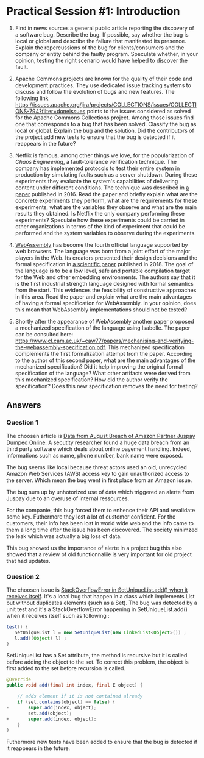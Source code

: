 # Practical Session #1: Introduction

1. Find in news sources a general public article reporting the discovery of a software bug. Describe the bug. If possible, say whether the bug is local or global and describe the failure that manifested its presence. Explain the repercussions of the bug for clients/consumers and the company or entity behind the faulty program. Speculate whether, in your opinion, testing the right scenario would have helped to discover the fault.

2. Apache Commons projects are known for the quality of their code and development practices. They use dedicated issue tracking systems to discuss and follow the evolution of bugs and new features. The following link https://issues.apache.org/jira/projects/COLLECTIONS/issues/COLLECTIONS-794?filter=doneissues points to the issues considered as solved for the Apache Commons Collections project. Among those issues find one that corresponds to a bug that has been solved. Classify the bug as local or global. Explain the bug and the solution. Did the contributors of the project add new tests to ensure that the bug is detected if it reappears in the future?

3. Netflix is famous, among other things we love, for the popularization of *Chaos Engineering*, a fault-tolerance verification technique. The company has implemented protocols to test their entire system in production by simulating faults such as a server shutdown. During these experiments they evaluate the system's capabilities of delivering content under different conditions. The technique was described in [a paper](https://arxiv.org/ftp/arxiv/papers/1702/1702.05843.pdf) published in 2016. Read the paper and briefly explain what are the concrete experiments they perform, what are the requirements for these experiments, what are the variables they observe and what are the main results they obtained. Is Netflix the only company performing these experiments? Speculate how these experiments could be carried in other organizations in terms of the kind of experiment that could be performed and the system variables to observe during the experiments.

4. [WebAssembly](https://webassembly.org/) has become the fourth official language supported by web browsers. The language was born from a joint effort of the major players in the Web. Its creators presented their design decisions and the formal specification in [a scientific paper](https://people.mpi-sws.org/~rossberg/papers/Haas,%20Rossberg,%20Schuff,%20Titzer,%20Gohman,%20Wagner,%20Zakai,%20Bastien,%20Holman%20-%20Bringing%20the%20Web%20up%20to%20Speed%20with%20WebAssembly.pdf) published in 2018. The goal of the language is to be a low level, safe and portable compilation target for the Web and other embedding environments. The authors say that it is the first industrial strength language designed with formal semantics from the start. This evidences the feasibility of constructive approaches in this area. Read the paper and explain what are the main advantages of having a formal specification for WebAssembly. In your opinion, does this mean that WebAssembly implementations should not be tested? 

5.  Shortly after the appearance of WebAssembly another paper proposed a mechanized specification of the language using Isabelle. The paper can be consulted here: https://www.cl.cam.ac.uk/~caw77/papers/mechanising-and-verifying-the-webassembly-specification.pdf. This mechanized specification complements the first formalization attempt from the paper. According to the author of this second paper, what are the main advantages of the mechanized specification? Did it help improving the original formal specification of the language? What other artifacts were derived from this mechanized specification? How did the author verify the specification? Does this new specification removes the need for testing?

## Answers

### Question 1
The choosen article is [Data from August Breach of Amazon Partner Juspay Dumped Online](https://threatpost.com/data-from-august-breach-of-amazon-partner-juspay-dumped-online/162740/). 
A secutity researcher found a huge data breach from an third party software which deals about online payement handling. Indeed, informations such as name, phone number, bank name were exposed. 

The bug seems like local because threat actors used an old, unrecycled Amazon Web Services (AWS) access key to gain unauthorized access to the server. Which mean the bug went in first place from an Amazon issue. 

The bug sum up by unhotorized use of data which triggered an alerte from Juspay due to an overuse of internal ressources.

For the companie, this bug forced them to enhence their API and revalidate some key. Futhermore they lost a lot of customer confident. For the customers, their info has been lost in world wide web and the info came to them a long time after the issue has been discovered. The society minimzed the leak which was actually a big loss of data.

This bug showed us the importance of alerte in a project bug this also showed that a review of old functionnaliie is very important for old project that had updates.

### Question 2
The choosen issue is [StackOverflowError in SetUniqueList.add() when it receives itself](https://issues.apache.org/jira/projects/COLLECTIONS/issues/COLLECTIONS-701?filter=doneissues).
It's a local bug that happen in a class which implements List but without duplicates elements (such as a Set).
The bug was detected by a unit test and it's a StackOverflowError happening in SetUniqueList.add() when it receives itself such as following :
```java
test() {        
   SetUniqueList l = new SetUniqueList(new LinkedList<Object>()) ;        
   l.add((Object) l) ;    
}
```
SetUniqueList has a Set attribute, the method is recursive but it is called before adding the object to the set. To correct this problem, the object is first added to the set before recursion is called.
```java
@Override
public void add(final int index, final E object) {

    // adds element if it is not contained already
    if (set.contains(object) == false) {
-       super.add(index, object);
        set.add(object);
+       super.add(index, object);
    }
}
```
Futhermore new tests have been added to ensure that the bug is detected if it reappears in the future.